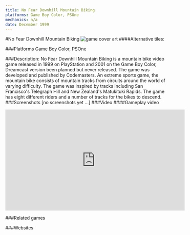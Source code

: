```yaml
---
title: No Fear Downhill Mountain Biking
platforms: Game Boy Color, PSOne
mechanics: n/a
date: December 1999
---
```

#No Fear Downhill Mountain Biking
![game cover art](//images.igdb.com/igdb/image/upload/t_cover_big/jyyzi6n0dvqj01ovbsyq.jpg "Logo Title Text 1")
####Alternative tiles:

###Platforms
Game Boy Color, PSOne

###Description:
No Fear Downhill Mountain Biking is a mountain bike video game released in 1999 on PlayStation and 2001 on the Game Boy Color, Dreamcast version been planned but never released. The game was developed and published by Codemasters.
An extreme sports game, the mountain bike consists of mountain tracks from circuits around the world of varying difficulty. The game was inspired by tracks including San Francisco's Telegraph Hill and New Zealand's Matukituki Rapids.
The game has eight different riders and a number of tracks for the bikes to descend.
###Screenshots
[no screenshots yet ...]
###Video
####Gameplay video

<iframe width="560" height="315" src="https://www.youtube.com/embed/q7tIlwcZ7A8" frameborder="0" allowfullscreen></iframe>

###Related games

###Websites

